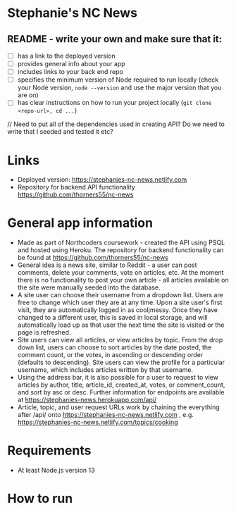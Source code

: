 # Stephanie's NC News

## README - write your own and make sure that it:

- [ ] has a link to the deployed version
- [ ] provides general info about your app
- [ ] includes links to your back end repo
- [ ] specifies the minimum version of Node required to run locally (check your Node version, `node --version` and use the major version that you are on)
- [ ] has clear instructions on how to run your project locally (`git clone <repo-url>, cd ...`)

// Need to put all of the dependencies used in creating API? Do we need to write that I seeded and tested it etc?

# Links

- Deployed version: https://stephanies-nc-news.netlify.com
- Repository for backend API functionality https://github.com/thorners55/nc-news

# General app information

- Made as part of Northcoders coursework - created the API using PSQL and hosted using Heroku. The repository for backend functionality can be found at https://github.com/thorners55/nc-news
- General idea is a news site, similar to Reddit - a user can post comments, delete your comments, vote on articles, etc. At the moment there is no functionality to post your own article - all articles available on the site were manually seeded into the database.
- A site user can choose their username from a dropdown list. Users are free to change which user they are at any time. Upon a site user's first visit, they are automatically logged in as cooljmessy. Once they have changed to a different user, this is saved in local storage, and will automatically load up as that user the next time the site is visited or the page is refreshed.
- Site users can view all articles, or view articles by topic. From the drop down list, users can choose to sort articles by the date posted, the comment count, or the votes, in ascending or descending order (defaults to descending). Site users can view the profile for a particular username, which includes articles written by that username.
- Using the address bar, it is also possible for a user to request to view articles by author, title, article_id, created_at, votes, or comment_count, and sort by asc or desc. Further information for endpoints are available at https://stephanies-news.herokuapp.com/api/
- Article, topic, and user request URLs work by chaining the everything after /api/ onto https://stephanies-nc-news.netlify.com , e.g. https://stephanies-nc-news.netlify.com/topics/cooking

# Requirements

- At least Node.js version 13

# How to run
